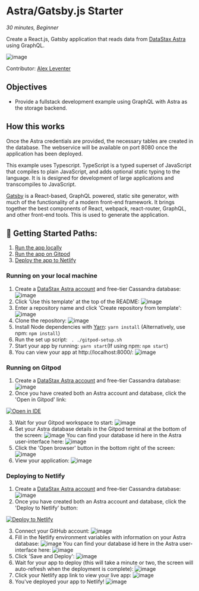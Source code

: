 # Astra/Gatsby.js Starter
*30 minutes, Beginner*

Create a React.js, Gatsby application that reads data from [DataStax Astra](https://astra.datastax.com/register?utm_source=devplay&utm_medium=github&utm_campaign=astra-gatsbyjs-starter) using GraphQL.

![image](https://monosnap.com/image/uPQ08h8exAXqn0d8C2GoT65SDwGT51)

Contributor: [Alex Leventer](https://github.com/alexleventer)

## Objectives
* Provide a fullstack development example using GraphQL with Astra as the storage backend.

## How this works
Once the Astra credentials are provided, the necessary tables are created in the database. The webservice will be available on port 8080 once the application has been deployed.

This example uses Typescript. TypeScript is a typed superset of JavaScript that compiles to plain JavaScript, and adds optional static typing to the language. It is is designed for development of large applications and transcompiles to JavaScript.

[Gatsby](https://www.gatsbyjs.org/) is a React-based, GraphQL powered, static site generator, with much of the functionality of a modern front-end framework. It brings together the best components of React, webpack, react-router, GraphQL, and other front-end tools. This is used to generate the application.

## 🚀 Getting Started Paths:
1. [Run the app locally](#running-on-your-local-machine)
2. [Run the app on Gitpod](#running-on-gitpod)
3. [Deploy the app to Netlify](#deploying-to-netlify)

### Running on your local machine
1. Create a [DataStax Astra account](https://astra.datastax.com/register?utm_source=github&utm_medium=referral&utm_campaign=astra-gatsbyjs-starter) and free-tier Cassandra database:
![image](https://user-images.githubusercontent.com/3254549/88737275-c938f080-d0ed-11ea-8273-f547da8ef9e6.png)
2. Click 'Use this template' at the top of the README:
![image](https://user-images.githubusercontent.com/3254549/88746600-c3e5a100-d101-11ea-90a4-6fbd9873f2df.png)
3. Enter a repository name and click 'Create repository from template':
![image](https://user-images.githubusercontent.com/3254549/88746670-eb3c6e00-d101-11ea-9b7c-f9e83c754be5.png)
4. Clone the repository:
![image](https://user-images.githubusercontent.com/3254549/88746708-01e2c500-d102-11ea-9b25-174a45ef8545.png)
5. Install Node dependencies with [Yarn](https://yarnpkg.com/): `yarn install` (Alternatively, use npm: `npm install`)
6. Run the set up script: ` . ./gitpod-setup.sh`
7. Start your app by running: `yarn start`(If using npm: `npm start`)
8. You can view your app at  http://localhost:8000/:
![image](https://user-images.githubusercontent.com/3254549/88751025-9e5d9500-d10b-11ea-9776-3276ada4fece.png)

### Running on Gitpod
1. Create a [DataStax Astra account](https://astra.datastax.com/register?utm_source=github&utm_medium=referral&utm_campaign=astra-gatsbyjs-starter) and free-tier Cassandra database:
![image](https://user-images.githubusercontent.com/3254549/88737275-c938f080-d0ed-11ea-8273-f547da8ef9e6.png)
2. Once you have created both an Astra account and database, click the 'Open in Gitpod' link:

[![Open in IDE](https://gitpod.io/button/open-in-gitpod.svg)](https://dtsx.io/3iX75yf)

3. Wait for your Gitpod workspace to start:
![image](https://user-images.githubusercontent.com/3254549/88744125-5171c280-d0fb-11ea-9676-de4589e42589.png)
4. Set your Astra database details in the Gitpod terminal at the bottom of the screen:
![image](https://user-images.githubusercontent.com/3254549/88752966-f7c7c300-d10f-11ea-9a78-d2a9707192bd.png)
You can find your database id here in the Astra user-interface here:
![image](https://user-images.githubusercontent.com/3254549/88744238-a1508980-d0fb-11ea-83fc-6efc6b370780.png)
5. Click the 'Open browser' button in the bottom right of the screen:
![image](https://user-images.githubusercontent.com/3254549/88753046-23e34400-d110-11ea-80d9-62a6ba437183.png)
6. View your application:
![image](https://user-images.githubusercontent.com/3254549/88753166-6ad13980-d110-11ea-84c4-87932a933c6b.png)

### Deploying to Netlify
1. Create a [DataStax Astra account](https://astra.datastax.com/register?utm_source=github&utm_medium=referral&utm_campaign=astra-gatsbyjs-starter) and free-tier Cassandra database:
![image](https://user-images.githubusercontent.com/3254549/88737275-c938f080-d0ed-11ea-8273-f547da8ef9e6.png)
2. Once you have created both an Astra account and database, click the 'Deploy to Netlify' button:

[![Deploy to Netlify](https://www.netlify.com/img/deploy/button.svg)](https://dtsx.io/3aZJLxa)

3. Connect your GitHub account:
![image](https://user-images.githubusercontent.com/3254549/88753274-a2d87c80-d110-11ea-99cd-671b9da9cfcc.png)
4. Fill in the Netlify environment variables with information on your Astra database:
![image](https://user-images.githubusercontent.com/3254549/88753302-bab00080-d110-11ea-809a-22f17acb68c5.png)
You can find your database id here in the Astra user-interface here:
![image](https://user-images.githubusercontent.com/3254549/88744238-a1508980-d0fb-11ea-83fc-6efc6b370780.png)
5. Click 'Save and Deploy':
![image](https://user-images.githubusercontent.com/3254549/88744776-2c7e4f00-d0fd-11ea-8530-71e2a85e34a2.png)
6. Wait for your app to deploy (this will take a minute or two, the screen will auto-refresh when the deployment is complete):
![image](https://user-images.githubusercontent.com/3254549/88753399-e337fa80-d110-11ea-8a70-55c1867b3faa.png)
7. Click your Netlify app link to view your live app:
![image](https://user-images.githubusercontent.com/3254549/88753507-2e520d80-d111-11ea-8d3a-ce9e79e04c45.png)
8. You've deployed your app to Netlify!
![image](https://user-images.githubusercontent.com/3254549/88753526-3c079300-d111-11ea-9ce8-44c5115a6cc6.png)

